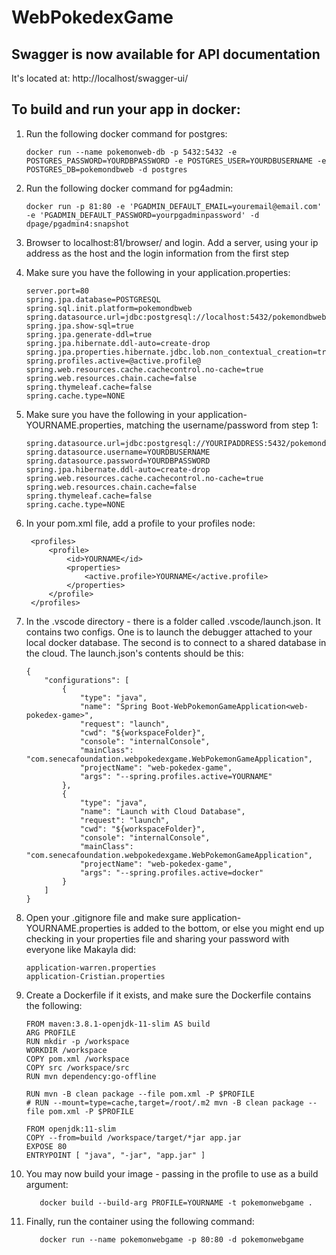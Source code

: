 # WebPokedexGame

## Swagger is now available for API documentation
It's located at: http://localhost/swagger-ui/
## To build and run your app in docker:

1.  Run the following docker command for postgres:

        docker run --name pokemonweb-db -p 5432:5432 -e POSTGRES_PASSWORD=YOURDBPASSWORD -e POSTGRES_USER=YOURDBUSERNAME -e POSTGRES_DB=pokemondbweb -d postgres

2.  Run the following docker command for pg4admin:

        docker run -p 81:80 -e 'PGADMIN_DEFAULT_EMAIL=youremail@email.com' -e 'PGADMIN_DEFAULT_PASSWORD=yourpgadminpassword' -d dpage/pgadmin4:snapshot

3.  Browser to localhost:81/browser/ and login.  Add a server, using your ip address as the host and the login information from the first step

4.  Make sure you have the following in your application.properties:

        server.port=80
        spring.jpa.database=POSTGRESQL
        spring.sql.init.platform=pokemondbweb
        spring.datasource.url=jdbc:postgresql://localhost:5432/pokemondbweb
        spring.jpa.show-sql=true
        spring.jpa.generate-ddl=true
        spring.jpa.hibernate.ddl-auto=create-drop
        spring.jpa.properties.hibernate.jdbc.lob.non_contextual_creation=true
        spring.profiles.active=@active.profile@
        spring.web.resources.cache.cachecontrol.no-cache=true
        spring.web.resources.chain.cache=false
        spring.thymeleaf.cache=false
        spring.cache.type=NONE

5.  Make sure you have the following in your application-YOURNAME.properties, matching the username/password from step 1:

        spring.datasource.url=jdbc:postgresql://YOURIPADDRESS:5432/pokemondbweb
        spring.datasource.username=YOURDBUSERNAME
        spring.datasource.password=YOURDBPASSWORD
        spring.jpa.hibernate.ddl-auto=create-drop
        spring.web.resources.cache.cachecontrol.no-cache=true
        spring.web.resources.chain.cache=false
        spring.thymeleaf.cache=false
        spring.cache.type=NONE

6. In your pom.xml file, add a profile to your profiles node:

        <profiles>
            <profile>
                <id>YOURNAME</id>
                <properties>
                    <active.profile>YOURNAME</active.profile>
                </properties>
            </profile>
        </profiles>

7.  In the .vscode directory - there is a folder called .vscode/launch.json.  It contains two configs.  One is to launch the debugger attached to your local docker database.  The second is to connect to a shared database in the cloud.  The launch.json's contents should be this:

        {
            "configurations": [
                {
                    "type": "java",
                    "name": "Spring Boot-WebPokemonGameApplication<web-pokedex-game>",
                    "request": "launch",
                    "cwd": "${workspaceFolder}",
                    "console": "internalConsole",
                    "mainClass": "com.senecafoundation.webpokedexgame.WebPokemonGameApplication",
                    "projectName": "web-pokedex-game",
                    "args": "--spring.profiles.active=YOURNAME"
                },
                {
                    "type": "java",
                    "name": "Launch with Cloud Database",
                    "request": "launch",
                    "cwd": "${workspaceFolder}",
                    "console": "internalConsole",
                    "mainClass": "com.senecafoundation.webpokedexgame.WebPokemonGameApplication",
                    "projectName": "web-pokedex-game",      
                    "args": "--spring.profiles.active=docker"
                }
            ]
        }

8.  Open your .gitignore file and make sure application-YOURNAME.properties is added to the bottom, or else you might end up checking in your properties file and sharing your password with everyone like Makayla did:

        application-warren.properties
        application-Cristian.properties

9.  Create a Dockerfile if it exists, and make sure the Dockerfile contains the following:

        FROM maven:3.8.1-openjdk-11-slim AS build
        ARG PROFILE
        RUN mkdir -p /workspace
        WORKDIR /workspace
        COPY pom.xml /workspace
        COPY src /workspace/src
        RUN mvn dependency:go-offline

        RUN mvn -B clean package --file pom.xml -P $PROFILE
        # RUN --mount=type=cache,target=/root/.m2 mvn -B clean package --file pom.xml -P $PROFILE

        FROM openjdk:11-slim
        COPY --from=build /workspace/target/*jar app.jar
        EXPOSE 80
        ENTRYPOINT [ "java", "-jar", "app.jar" ]

10.  You may now build your image - passing in the profile to use as a build argument:

            docker build --build-arg PROFILE=YOURNAME -t pokemonwebgame .

11.  Finally, run the container using the following command:

            docker run --name pokemonwebgame -p 80:80 -d pokemonwebgame